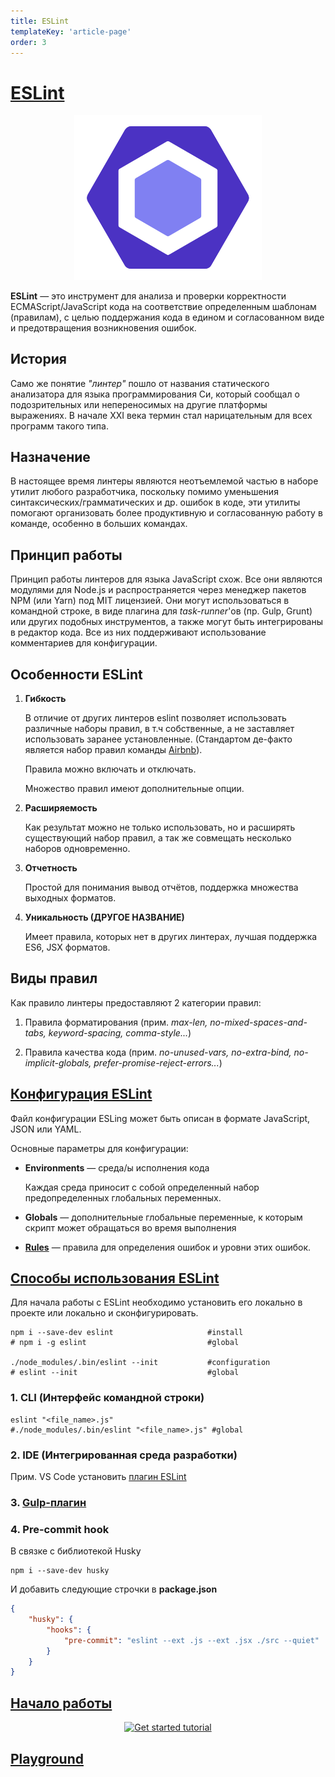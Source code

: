 ```yaml
---
title: ESLint
templateKey: 'article-page'
order: 3
---
```

# [ESLint](https://eslint.org/) 

<p align="center">
    <img
        width='300'
        title='ESLint logo'
        src="./images/eslint-logo.svg"
    />
</p>

**ESLint** — это инструмент для анализа и проверки корректности ECMAScript/JavaScript кода на соответствие определенным шаблонам (правилам), с целью поддержания кода в едином и согласованном виде и предотвращения возникновения ошибок.

## История

Само же понятие _"линтер"_ пошло от названия статического анализатора для языка программирования Си, который сообщал о подозрительных или непереносимых на другие платформы выражениях. В начале XXI века термин стал нарицательным для всех программ такого типа.

## Назначение

В настоящее время линтеры являются неотъемлемой частью в наборе утилит любого разработчика, поскольку помимо уменьшения синтаксических/грамматических и др. ошибок в коде, эти утилиты помогают организовать более продуктивную и согласованную работу в команде, особенно в больших командах.

## Принцип работы

Принцип работы линтеров для языка JavaScript схож. Все они являются модулями для Node.js и распространяется через менеджер пакетов NPM (или Yarn) под MIT лицензией. Они могут использоваться в командной строке, в виде плагина для _task-runner_'ов (пр. Gulp, Grunt) или других подобных инструментов, а также могут быть интегрированы в редактор кода. Все из них поддерживают использование комментариев для конфигурации.

## Особенности ESLint

1.  **Гибкость**

    В отличие от других линтеров eslint позволяет использовать различные наборы правил, в т.ч собственные, а не заставляет использовать заранее установленные. (Стандартом де-факто является набор правил команды [Airbnb](https://github.com/airbnb/javascript)).

    Правила можно включать и отключать.

    Множество правил имеют дополнительные опции.

2.  **Расширяемость**

    Как результат можно не только использовать, но и расширять существующий набор правил, а так же совмещать несколько наборов одновременно.

3.  **Отчетность**

    Простой для понимания вывод отчётов, поддержка множества выходных форматов.

4.  **Уникальность (ДРУГОЕ НАЗВАНИЕ)**

    Имеет правила, которых нет в других линтерах, лучшая поддержка ES6, JSX форматов.

## Виды правил

Как правило линтеры предоставляют 2 категории правил:

1.  Правила форматирования (прим. _max-len, no-mixed-spaces-and-tabs, keyword-spacing, comma-style..._)

2.  Правила качества кода (прим. _no-unused-vars, no-extra-bind, no-implicit-globals, prefer-promise-reject-errors..._)

## [Конфигурация ESLint](https://eslint.org/docs/user-guide/configuring)

Файл конфигурации ESLing может быть описан в формате JavaScript, JSON или YAML.

Основные параметры для конфигурации:

-   **Environments** — среда/ы исполнения кода

    Каждая среда приносит с собой определенный набор предопределенных глобальных переменных.

-   **Globals** — дополнительные глобальные переменные, к которым скрипт может обращаться во время выполнения

-   [**Rules**](https://eslint.org/docs/rules/) — правила для определения ошибок и уровни этих ошибок.

## [Способы использования ESLint](https://eslint.org/docs/user-guide/integrations)

Для начала работы с ESLint необходимо установить его локально в проекте или локально и сконфигурировать.

```
npm i --save-dev eslint                     #install
# npm i -g eslint                           #global

./node_modules/.bin/eslint --init           #configuration
# eslint --init                             #global
```

### 1. CLI (Интерфейс командной строки)

```
eslint "<file_name>.js"
#./node_modules/.bin/eslint "<file_name>.js" #global
```

### 2. IDE (Интегрированная среда разработки)

Прим. VS Code установить [плагин ESLint](https://marketplace.visualstudio.com/items?itemName=dbaeumer.vscode-eslint)

### 3. [Gulp-плагин](https://www.npmjs.com/package/gulp-eslint)

### 4. Pre-commit hook

В связке с библиотекой Husky

```
npm i --save-dev husky
```

И добавить следующие строчки в **package.json**

```json
{
    "husky": {
        "hooks": {
            "pre-commit": "eslint --ext .js --ext .jsx ./src --quiet"
        }
    }
}
```

## [Начало работы](https://eslint.org/docs/user-guide/getting-started)

<p align="center">
    <a
        href="https://youtu.be/hppJw2REb8g"
        target="_blank"
    >
        <img
            src="https://img.youtube.com/vi/hppJw2REb8g/hqdefault.jpg"
            alt="Get started tutorial"
        />
    </a>
</p>

## [Playground](https://eslint.org/)
